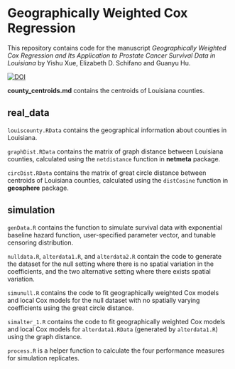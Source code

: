 # Geographically Weighted Cox Regression

This repository contains code for the manuscript *Geographically Weighted Cox
Regression and Its Application to Prostate Cancer Survival Data in Louisiana* by
Yishu Xue, Elizabeth D. Schifano and Guanyu Hu.

<a href="https://zenodo.org/badge/latestdoi/183830436"><img src="https://zenodo.org/badge/183830436.svg" alt="DOI"></a>


**county_centroids.md** contains the centroids of Louisiana counties.

## real_data

`louiscounty.RData` contains the geographical information about counties in
Louisiana. 

`graphDist.RData` contains the matrix of graph distance between Louisiana counties,
calculated using the `netdistance` function in **netmeta** package.


`circDist.RData` contains the matrix of great circle distance between centroids of
Louisiana counties, calculated using the `distCosine` function in **geosphere** package.


## simulation

`genData.R` contains the function to simulate survival data with exponential baseline
hazard function, user-specified parameter vector, and tunable censoring distribution.

`nulldata.R`, `alterdata1.R`, and `alterdata2.R` contain the code
to generate the dataset for the null setting where there is no spatial
variation in the coefficients, and the two alternative setting where there
exists spatial variation. 

`simunull.R` contains the code to fit geographically weighted Cox models
and local Cox models for the null dataset with no spatially varying
coefficients using the great circle distance.

`simalter_1.R` contains the code to fit geographically weighted Cox models and local
Cox models for `alterdata1.RData` (generated by `alterdata1.R`) using the graph distance.

`process.R` is a helper function to calculate the four performance measures for simulation
replicates.


